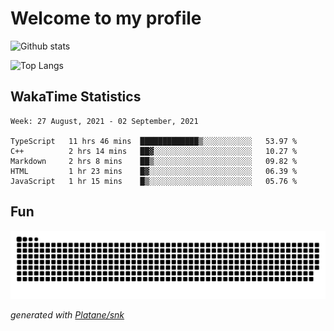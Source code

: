 # Welcome to my profile

![Github stats](https://github-readme-stats.vercel.app/api?username=xinthose&show_icons=true&theme=radical&count_private=true)

![Top Langs](https://github-readme-stats.vercel.app/api/top-langs/?username=xinthose)

## WakaTime Statistics
<!--START_SECTION:waka-->
```text
Week: 27 August, 2021 - 02 September, 2021

TypeScript   11 hrs 46 mins  █████████████▒░░░░░░░░░░░   53.97 % 
C++          2 hrs 14 mins   ██▓░░░░░░░░░░░░░░░░░░░░░░   10.27 % 
Markdown     2 hrs 8 mins    ██▒░░░░░░░░░░░░░░░░░░░░░░   09.82 % 
HTML         1 hr 23 mins    █▓░░░░░░░░░░░░░░░░░░░░░░░   06.39 % 
JavaScript   1 hr 15 mins    █▒░░░░░░░░░░░░░░░░░░░░░░░   05.76 % 
```
<!--END_SECTION:waka-->

## Fun
![github contribution grid snake animation](https://raw.githubusercontent.com/xinthose/xinthose/output/github-contribution-grid-snake.svg)

_generated with [Platane/snk](https://github.com/Platane/snk)_
